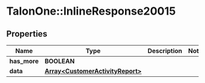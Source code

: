 # TalonOne::InlineResponse20015

## Properties
Name | Type | Description | Notes
------------ | ------------- | ------------- | -------------
**has_more** | **BOOLEAN** |  | 
**data** | [**Array&lt;CustomerActivityReport&gt;**](CustomerActivityReport.md) |  | 


